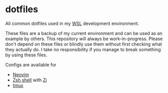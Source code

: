 # dotfiles

All common dotfiles used in my [WSL](https://learn.microsoft.com/en-us/windows/wsl/) development environment.

These files are a backup of my current environment and can be used as an example by others. This repository will always be work-in-progress. Please don't depend on these files or blindly use them without first checking what they actually do. I take no responsibility if you manage to break something by using these files.

Configs are available for
- [Neovim](https://neovim.io/)
- [Zsh shell](https://zsh.sourceforge.io/) with [Zi](https://wiki.zshell.dev/)
- [tmux](https://github.com/tmux/tmux/wiki)
